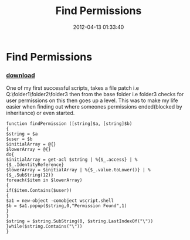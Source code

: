 ﻿---
pid:            3352
poster:         Daniel Jeyes
title:          Find Permissions
date:           2012-04-13 01:33:40
format:         posh
parent:         0
parent:         0

---

# Find Permissions

### [download](3352.ps1)

One of my first successful scripts, takes a file patch i.e Q:\folder1\folder2\folder3 then from the base folder i.e folder3 checks for user permissions on this then goes up a level. This was to make my life easier when finding out where someones permissions ended(blocked by inheritance) or even started.

```posh
function findPermission ([string]$a, [string]$b)
{
$string = $a
$user = $b
$initialArray = @{}
$lowerArray = @{}
do{
$initialArray = get-acl $string | %{$_.access} | %{$_.IdentityReference}
$lowerArray = $initialArray | %{$_.value.toLower()} | %{$_.SubString(12)}
foreach($item in $lowerArray)
{
if($item.Contains($user))
{
$a1 = new-object -comobject wscript.shell
$b = $a1.popup($string,0,"Permission Found",1)
}
}
$string = $string.SubString(0, $string.LastIndexOf("\"))
}while($string.Contains("\"))
}

```
